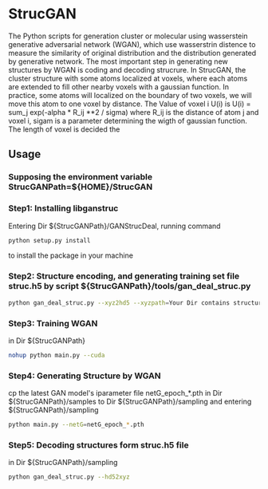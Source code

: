 # StrucGAN
The Python scripts for generation cluster or molecular using wasserstein generative adversarial network (WGAN), 
which use wasserstrin distence to measure the similarity of original distribution and the distribution generated by generative network.
The most important step in generating new structures by WGAN is coding and decoding strucrure. 
In StrucGAN, the cluster structure with some atoms localized at voxels, where each atoms are extended to fill other nearby voxels with a gaussian function.
In practice, some atoms will localized on the boundary of two voxels, we will move this atom to one voxel by distance.
The Value of voxel i U(i) is
U(i) = sum_j exp(-alpha * R_ij **2 / sigma) where R_ij is the distance of atom j and voxel i, sigam is a parameter determining the wigth of gaussian function.
The length of voxel is decided the 



## Usage

### Supposing the environment variable StrucGANPath=${HOME}/StrucGAN

### Step1: Installing libganstruc
Entering Dir ${StrucGANPath}/GANStrucDeal, running command 
```bash
python setup.py install
```
to install the package in your machine  

### Step2: Structure encoding, and generating training set file struc.h5 by script ${StrucGANPath}/tools/gan_deal_struc.py
```bash
python gan_deal_struc.py --xyz2hd5 --xyzpath=Your Dir contains structure files in xyz format
```

### Step3: Training WGAN
in Dir ${StrucGANPath}
```bash
nohup python main.py --cuda 
```

### Step4: Generating Structure by WGAN
cp the latest GAN model's iparameter file netG_epoch_*.pth in Dir ${StrucGANPath}/samples to Dir ${StrucGANPath}/sampling and entering ${StrucGANPath}/sampling  
```bash
python main.py --netG=netG_epoch_*.pth
```

### Step5: Decoding structures form struc.h5 file
in Dir ${StrucGANPath}/sampling
```bash
python gan_deal_struc.py --hd52xyz
```
